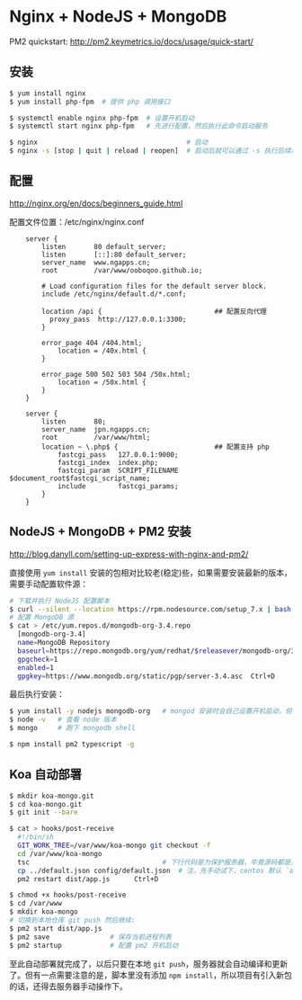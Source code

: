 # Nginx + NodeJS + MongoDB

PM2 quickstart: http://pm2.keymetrics.io/docs/usage/quick-start/

## 安装

```bash
$ yum install nginx 
$ yum install php-fpm  # 提供 php 调用接口

$ systemctl enable nginx php-fpm  # 设置开机启动
$ systemctl start nginx php-fpm   # 先进行配置，然后执行此命令启动服务
```

```bash
$ nginx                                     # 启动
$ nginx -s [stop | quit | reload | reopen]  # 启动后就可以通过 -s 执行后续操作了
```


## 配置

http://nginx.org/en/docs/beginners_guide.html

配置文件位置：/etc/nginx/nginx.conf

```
    server {
        listen       80 default_server;
        listen       [::]:80 default_server;
        server_name  www.ngapps.cn;
        root         /var/www/ooboqoo.github.io;

        # Load configuration files for the default server block.
        include /etc/nginx/default.d/*.conf;

        location /api {                            ## 配置反向代理
          proxy_pass  http://127.0.0.1:3300;
        }

        error_page 404 /404.html;
            location = /40x.html {
        }

        error_page 500 502 503 504 /50x.html;
            location = /50x.html {
        }
    }

    server {
        listen       80;
        server_name  jpn.ngapps.cn;
        root         /var/www/html;
        location ~ \.php$ {                        ## 配置支持 php
            fastcgi_pass   127.0.0.1:9000;
            fastcgi_index  index.php;
            fastcgi_param  SCRIPT_FILENAME   $document_root$fastcgi_script_name;
            include        fastcgi_params;
        }
    }
```


## NodeJS + MongoDB + PM2 安装

http://blog.danyll.com/setting-up-express-with-nginx-and-pm2/

直接使用 `yum install` 安装的包相对比较老(稳定)些，如果需要安装最新的版本，需要手动配置软件源：

```bash
# 下载并执行 NodeJS 配置脚本
$ curl --silent --location https://rpm.nodesource.com/setup_7.x | bash -
# 配置 MongoDB 源
$ cat > /etc/yum.repos.d/mongodb-org-3.4.repo
  [mongodb-org-3.4]
  name=MongoDB Repository
  baseurl=https://repo.mongodb.org/yum/redhat/$releasever/mongodb-org/3.4/x86_64/
  gpgcheck=1
  enabled=1
  gpgkey=https://www.mongodb.org/static/pgp/server-3.4.asc  Ctrl+D
```

最后执行安装：

```bash
$ yum install -y nodejs mongodb-org   # mongod 安装时会自己设置开机启动，但首次需手动启动
$ node -v   # 查看 node 版本
$ mongo     # 跑下 mongodb shell

$ npm install pm2 typescript -g
```


## Koa 自动部署

```bash
$ mkdir koa-mongo.git
$ cd koa-mongo.git
$ git init --bare

$ cat > hooks/post-receive
  #!/bin/sh
  GIT_WORK_TREE=/var/www/koa-mongo git checkout -f
  cd /var/www/koa-mongo
  tsc                                 # 下行代码是为保护服务器，毕竟源码都是开放的
  cp ../default.json config/default.json  # 注，先手动试下，centos 默认 `alias cp='cp -i'`
  pm2 restart dist/app.js      Ctrl+D

$ chmod +x hooks/post-receive
$ cd /var/www
$ mkdir koa-mongo
# 切换到本地仓库 git push 然后继续:
$ pm2 start dist/app.js
$ pm2 save               # 保存当前进程列表
$ pm2 startup            # 配置 pm2 开机启动
```

至此自动部署就完成了，以后只要在本地 `git push`，服务器就会自动编译和更新了。但有一点需要注意的是，脚本里没有添加 `npm install`，所以项目有引入新包的话，还得去服务器手动操作下。

